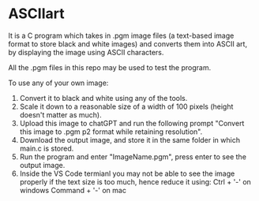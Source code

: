 # ASCIIart
It is a C program which takes in .pgm image files (a text-based image format to store black and white images) and converts them into ASCII art,  by displaying the image using ASCII characters.

All the .pgm files in this repo may be used to test the program.

To use any of your own image:
1) Convert it to black and white using any of the tools.
2) Scale it down to a reasonable size of a width of 100 pixels (height doesn't matter as much).
3) Upload this image to chatGPT and run the following prompt "Convert this image to .pgm p2 format while retaining resolution".
4) Download the output image, and store it in the same folder in which main.c is stored.
5) Run the program and enter "ImageName.pgm", press enter to see the output image.
6) Inside the VS Code termianl you may not be able to see the image properly if the text size is too much, hence reduce it using:
   Ctrl + '-' on windows
   Command + '-' on mac


